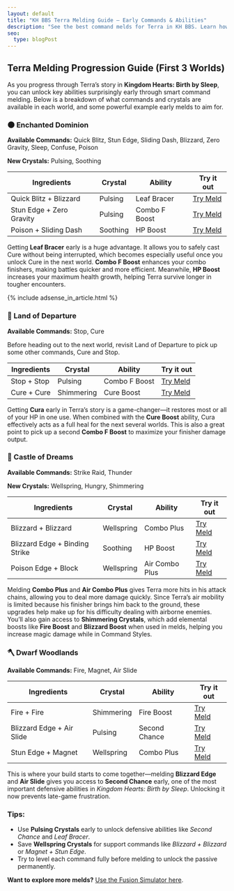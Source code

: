```yaml
---
layout: default
title: "KH BBS Terra Melding Guide – Early Commands & Abilities"
description: "See the best command melds for Terra in KH BBS. Learn how to unlock Second Chance, Leaf Bracer, Combo Plus and more by world, early in your playthrough."
seo:
  type: blogPost
---
```

<section id="guide">
    <div class="container">
        <div class="text">
            <h1>Terra Melding Progression Guide (First 3 Worlds)</h1>
            <p>As you progress through Terra’s story in <strong>Kingdom Hearts: Birth by Sleep</strong>, you can
                unlock key abilities surprisingly early through smart command melding. Below is a breakdown of what
                commands and crystals are available in each world, and some powerful example early melds to aim for.</p>
            <h3>🌑 Enchanted Dominion</h3>
            <p><strong>Available Commands:</strong> Quick Blitz, Stun Edge, Sliding Dash, Blizzard, Zero Gravity,
                Sleep, Confuse, Poison</p>
            <p><strong>New Crystals:</strong> Pulsing, Soothing</p>
            <table>
                <thead>
                    <tr>
                        <th>Ingredients</th>
                        <th>Crystal</th>
                        <th>Ability</th>
                        <th>Try it out</th>
                    </tr>
                </thead>
                <tbody>
                    <tr>
                        <td data-label="Ingredients">Quick Blitz + Blizzard</td>
                        <td data-label="Crystal">Pulsing</td>
                        <td data-label="Ability">Leaf Bracer</td>
                        <td data-label="Try it out"><a href="https://khbbsmelding.com/?mode=simulator&cmd1=Quick%20Blitz&cmd2=Blizzard&crystal=Pulsing"
                                target="_blank">Try Meld</a></td>
                    </tr>
                    <tr>
                        <td data-label="Ingredients">Stun Edge + Zero Gravity</td>
                        <td data-label="Crystal">Pulsing</td>
                        <td data-label="Ability">Combo F Boost</td>
                        <td data-label="Try it out"><a href="https://khbbsmelding.com/?mode=simulator&cmd1=Stun%20Edge&cmd2=Zero%20Gravity&crystal=Pulsing"
                                target="_blank">Try Meld</a></td>
                    </tr>
                    <tr>
                        <td data-label="Ingredients">Poison + Sliding Dash</td>
                        <td data-label="Crystal">Soothing</td>
                        <td data-label="Ability">HP Boost</td>
                        <td data-label="Try it out"><a href="https://khbbsmelding.com/?mode=simulator&cmd1=Poison&cmd2=Sliding%20Dash&crystal=Soothing"
                                target="_blank">Try Meld</a></td>
                    </tr>
                </tbody>
            </table>
            <p>Getting <strong>Leaf Bracer</strong> early is a huge advantage. It allows you to safely cast Cure without being interrupted, which becomes especially useful once you unlock Cure in the next world. <strong>Combo F Boost</strong> enhances your combo finishers, making battles quicker and more efficient. Meanwhile, <strong>HP Boost</strong> increases your maximum health growth, helping Terra survive longer in tougher encounters.</p>
            <div class="ad-wrapper-article">
                {% include adsense_in_article.html %}
            </div>
            <h3>🏰 Land of Departure</h3>
            <p><strong>Available Commands:</strong> Stop, Cure</p>
            <p>Before heading out to the next world, revisit Land of Departure to pick up some other commands, Cure and Stop.</p>
            <table>
                <thead>
                    <tr>
                        <th>Ingredients</th>
                        <th>Crystal</th>
                        <th>Ability</th>
                        <th>Try it out</th>
                    </tr>
                </thead>
                <tbody>
                    <tr>
                        <td data-label="Ingredients">Stop + Stop</td>
                        <td data-label="Crystal">Pulsing</td>
                        <td data-label="Ability">Combo F Boost</td>
                        <td data-label="Try it out"><a href="https://khbbsmelding.com/?mode=simulator&cmd1=Stop&cmd2=Stop&crystal=Pulsing"
                                target="_blank">Try Meld</a></td>
                    </tr>
                    <tr>
                        <td data-label="Ingredients">Cure + Cure</td>
                        <td data-label="Crystal">Shimmering</td>
                        <td>Cure Boost</td>
                        <td data-label="Try it out"><a href="https://khbbsmelding.com/?mode=simulator&cmd1=Cure&cmd2=Cure&crystal=Shimmering"
                                target="_blank">Try Meld</a></td>
                    </tr>
                </tbody>
            </table>
            <p>Getting <strong>Cura</strong> early in Terra’s story is a game-changer—it restores most or all of your HP in one use. When combined with the <strong>Cure Boost</strong> ability, Cura effectively acts as a full heal for the next several worlds. This is also a great point to pick up a second <strong>Combo F Boost</strong> to maximize your finisher damage output.</p>
            <h3>👠 Castle of Dreams</h3>
            <p><strong>Available Commands:</strong> Strike Raid, Thunder</p>
            <p><strong>New Crystals:</strong> Wellspring, Hungry, Shimmering</p>
            <table>
                <thead>
                    <tr>
                        <th>Ingredients</th>
                        <th>Crystal</th>
                        <th>Ability</th>
                        <th>Try it out</th>
                    </tr>
                </thead>
                <tbody>
                    <tr>
                        <td data-label="Ingredients">Blizzard + Blizzard</td>
                        <td data-label="Crystal">Wellspring</td>
                        <td data-label="Ability">Combo Plus</td>
                        <td data-label="Try it out"><a href="https://khbbsmelding.com/?mode=simulator&cmd1=Blizzard&cmd2=Blizzard&crystal=Wellspring"
                                target="_blank">Try Meld</a></td>
                    </tr>
                    <tr>
                        <td data-label="Ingredients">Blizzard Edge + Binding Strike</td>
                        <td data-label="Crystal">Soothing</td>
                        <td data-label="Ability">HP Boost</td>
                        <td data-label="Try it out"><a href="https://khbbsmelding.com/?mode=simulator&cmd1=Blizzard%20Edge&cmd2=Binding%20Strike&crystal=Soothing"
                                target="_blank">Try Meld</a></td>
                    </tr>
                    <tr>
                        <td data-label="Ingredients">Poison Edge + Block</td>
                        <td data-label="Crystal">Wellspring</td>
                        <td data-label="Ability">Air Combo Plus</td>
                        <td data-label="Try it out"><a href="https://khbbsmelding.com/?mode=simulator&cmd1=Poison%20Edge&cmd2=Block&crystal=Wellspring"
                                target="_blank">Try Meld</a></td>
                    </tr>
                </tbody>
            </table>
            <p>Melding <strong>Combo Plus</strong> and <strong>Air Combo Plus</strong> gives Terra more hits in his attack chains, allowing you to deal more damage quickly. Since Terra’s air mobility is limited because his finisher brings him back to the ground, these upgrades help make up for his difficulty dealing with airborne enemies. You’ll also gain access to <strong>Shimmering Crystals</strong>, which add elemental boosts like <strong>Fire Boost</strong> and <strong>Blizzard Boost</strong> when used in melds, helping you increase magic damage while in Command Styles.</p>
            <h3>🪓 Dwarf Woodlands</h3>
            <p><strong>Available Commands:</strong> Fire, Magnet, Air Slide</p>
            <table>
                <thead>
                    <tr>
                        <th>Ingredients</th>
                        <th>Crystal</th>
                        <th>Ability</th>
                        <th>Try it out</th>
                    </tr>
                </thead>
                <tbody>
                    <tr>
                        <td data-label="Ingredients">Fire + Fire</td>
                        <td data-label="Crystal">Shimmering</td>
                        <td data-label="Ability">Fire Boost</td>
                        <td data-label="Try it out"><a href="https://khbbsmelding.com/?mode=simulator&cmd1=Fire&cmd2=Fire&crystal=Shimmering"
                                target="_blank">Try Meld</a></td>
                    </tr>
                    <tr>
                        <td data-label="Ingredients">Blizzard Edge + Air Slide</td>
                        <td data-label="Crystal">Pulsing</td>
                        <td data-label="Ability">Second Chance</td>
                        <td data-label="Try it out"><a href="https://khbbsmelding.com/?mode=simulator&cmd1=Blizzard%20Edge&cmd2=Air%20Slide&crystal=Pulsing"
                                target="_blank">Try Meld</a></td>
                    </tr>
                    <tr>
                        <td data-label="Ingredients">Stun Edge + Magnet</td>
                        <td data-label="Crystal">Wellspring</td>
                        <td data-label="Ability">Combo Plus</td>
                        <td data-label="Try it out"><a href="https://khbbsmelding.com/?mode=simulator&cmd1=Stun%20Edge&cmd2=Magnet&crystal=Wellspring"
                                target="_blank">Try Meld</a></td>
                    </tr>
                </tbody>
            </table>
            <p>This is where your build starts to come together—melding <strong>Blizzard Edge</strong> and <strong>Air Slide</strong> gives you access to <strong>Second Chance</strong> early, one of the most important defensive abilities in <em>Kingdom Hearts: Birth by Sleep</em>. Unlocking it now prevents late-game frustration.</p>
            <h3>Tips:</h3>
            <ul>
                <li>Use <strong>Pulsing Crystals</strong> early to unlock defensive abilities like <em>Second
                        Chance</em> and <em>Leaf Bracer</em>.</li>
                <li>Save <strong>Wellspring Crystals</strong> for support commands like <em>Blizzard + Blizzard</em>
                    or <em>Magnet + Stun Edge</em>.</li>
                <li>Try to level each command fully before melding to unlock the passive permanently.</li>
            </ul>
            <p><strong>Want to explore more melds?</strong> <a href="https://khbbsmelding.com/?mode=simulator"
                    target="_blank">Use the Fusion Simulator here</a>.</p>
        </div>
    </div>
</section>